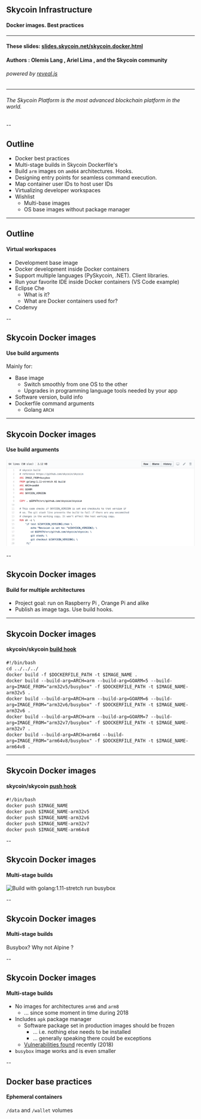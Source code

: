 

## Skycoin Infrastructure
#### Docker images. Best practices

----------------

#### These slides: [slides.skycoin.net/skycoin.docker.html](http://slides.cuban.tech/skycoin.docker.html)

#### Authors : Olemis Lang , Ariel Lima , and the Skycoin community
###### powered by [reveal.js](https://revealjs.com/)

----------------

###### The Skycoin Platform is the most advanced blockchain platform in the world.

--

## Outline

- Docker best practices
- Multi-stage builds in Skycoin Dockerfile's
- Build `arm` images on `amd64` architectures. Hooks.
- Designing entry points for seamless command execution.
- Map container user IDs to host user IDs
- Virtualizing developer workspaces
- Wishlist
  * Multi-base images
  * OS base images without package manager

---

## Outline
#### Virtual workspaces

- Development base image
- Docker development inside Docker containers
- Support multiple languages (PySkycoin, .NET). Client libraries.
- Run your favorite IDE inside Docker containers (VS Code example)
- Eclipse Che
  * What is it?
  * What are Docker containers used for?
- Codenvy

--

## Skycoin Docker images
#### Use build arguments

Mainly for:

- Base image
  * Switch smoothly from one OS to the other
  * Upgrades in programming language tools needed by your app
- Software version, build info
- Dockerfile command arguments
  * Golang `ARCH`

---

## Skycoin Docker images 
#### Use build arguments

![Build args in skycoin/skycoin image](img/docker.skycoin.buildargs.png)

--

## Skycoin Docker images
#### Build for multiple architectures

- Project goal: run on Raspberry Pi , Orange Pi and alike
- Publish as image tags. Use build hooks.

---

## Skycoin Docker images
#### skycoin/skycoin [build hook](https://github.com/skycoin/skycoin/tree/develop/docker/images/mainnet/hooks/build)

```
#!/bin/bash
cd ../../../
docker build -f $DOCKERFILE_PATH -t $IMAGE_NAME .
docker build --build-arg=ARCH=arm --build-arg=GOARM=5 --build-arg=IMAGE_FROM="arm32v5/busybox" -f $DOCKERFILE_PATH -t $IMAGE_NAME-arm32v5 .
docker build --build-arg=ARCH=arm --build-arg=GOARM=6 --build-arg=IMAGE_FROM="arm32v6/busybox" -f $DOCKERFILE_PATH -t $IMAGE_NAME-arm32v6 .
docker build --build-arg=ARCH=arm --build-arg=GOARM=7 --build-arg=IMAGE_FROM="arm32v7/busybox" -f $DOCKERFILE_PATH -t $IMAGE_NAME-arm32v7 .
docker build --build-arg=ARCH=arm64 --build-arg=IMAGE_FROM="arm64v8/busybox" -f $DOCKERFILE_PATH -t $IMAGE_NAME-arm64v8 .
```

---

## Skycoin Docker images
#### skycoin/skycoin [push hook](https://github.com/skycoin/skycoin/tree/develop/docker/images/mainnet/hooks/push)

```
#!/bin/bash
docker push $IMAGE_NAME
docker push $IMAGE_NAME-arm32v5
docker push $IMAGE_NAME-arm32v6
docker push $IMAGE_NAME-arm32v7
docker push $IMAGE_NAME-arm64v8
```

--

## Skycoin Docker images
#### Multi-stage builds

![Build with golang:1.11-stretch run busybox](img/docker.skycoin.imgbase.png)

--

## Skycoin Docker images
#### Multi-stage builds

Busybox? Why not Alpine ?

--

## Skycoin Docker images
#### Multi-stage builds

- No images for architectures `arm6` and `arm8`
  * ... since some moment in time during 2018
- Includes `apk` package manager
  * Software package set in production images should be frozen
    - ... i.e. nothing else needs to be installed
    - ... generally speaking there could be exceptions
  * [Vulnerabilities found](https://justi.cz/security/2018/09/13/alpine-apk-rce.html) recently (2018)
- `busybox` image works and is even smaller

--

## Docker base practices
#### Ephemeral containers

`/data` and `/wallet` volumes



